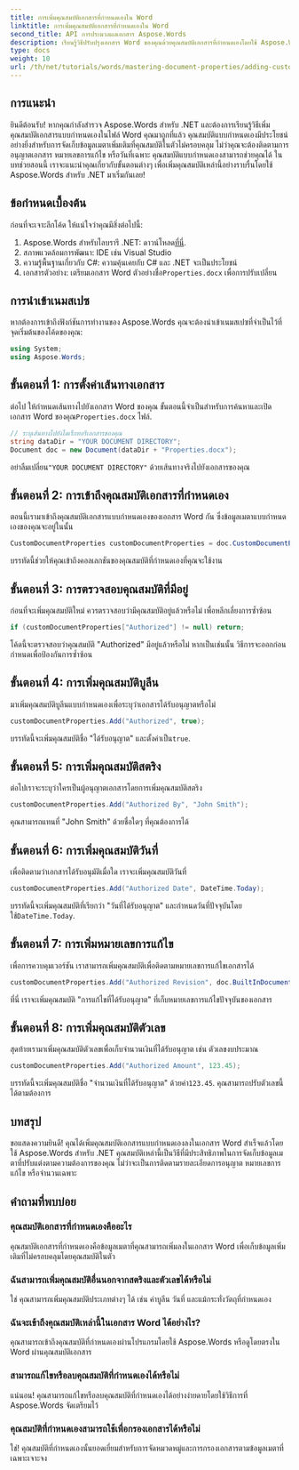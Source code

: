 ```yaml
---
title: การเพิ่มคุณสมบัติเอกสารที่กำหนดเองใน Word
linktitle: การเพิ่มคุณสมบัติเอกสารที่กำหนดเองใน Word
second_title: API การประมวลผลเอกสาร Aspose.Words
description: เรียนรู้วิธีปรับปรุงเอกสาร Word ของคุณด้วยคุณสมบัติเอกสารที่กำหนดเองโดยใช้ Aspose.Words สำหรับ .NET คู่มือฉบับสมบูรณ์นี้จะแนะนำคุณตลอดขั้นตอนต่างๆ
type: docs
weight: 10
url: /th/net/tutorials/words/mastering-document-properties/adding-custom-document-properties-in-word/
---
```

## การแนะนำ

ยินดีต้อนรับ! หากคุณกำลังสำรวจ Aspose.Words สำหรับ .NET และต้องการเรียนรู้วิธีเพิ่มคุณสมบัติเอกสารแบบกำหนดเองในไฟล์ Word คุณมาถูกที่แล้ว คุณสมบัติแบบกำหนดเองมีประโยชน์อย่างยิ่งสำหรับการจัดเก็บข้อมูลเมตาเพิ่มเติมที่คุณสมบัติในตัวไม่ครอบคลุม ไม่ว่าคุณจะต้องติดตามการอนุญาตเอกสาร หมายเลขการแก้ไข หรือวันที่เฉพาะ คุณสมบัติแบบกำหนดเองสามารถช่วยคุณได้ ในบทช่วยสอนนี้ เราจะแนะนำคุณเกี่ยวกับขั้นตอนต่างๆ เพื่อเพิ่มคุณสมบัติเหล่านี้อย่างราบรื่นโดยใช้ Aspose.Words สำหรับ .NET มาเริ่มกันเลย!

## ข้อกำหนดเบื้องต้น

ก่อนที่จะเจาะลึกโค้ด ให้แน่ใจว่าคุณมีสิ่งต่อไปนี้:

1.  Aspose.Words สำหรับไลบรารี .NET: ดาวน์โหลด[ที่นี่](https://releases.aspose.com/words/net/).
2. สภาพแวดล้อมการพัฒนา: IDE เช่น Visual Studio
3. ความรู้พื้นฐานเกี่ยวกับ C#: ความคุ้นเคยกับ C# และ .NET จะเป็นประโยชน์
4.  เอกสารตัวอย่าง: เตรียมเอกสาร Word ตัวอย่างชื่อ`Properties.docx` เพื่อการปรับเปลี่ยน

## การนำเข้าเนมสเปซ

หากต้องการเข้าถึงฟังก์ชันการทำงานของ Aspose.Words คุณจะต้องนำเข้าเนมสเปซที่จำเป็นไว้ที่จุดเริ่มต้นของโค้ดของคุณ:

```csharp
using System;
using Aspose.Words;
```

## ขั้นตอนที่ 1: การตั้งค่าเส้นทางเอกสาร

 ต่อไป ให้กำหนดเส้นทางไปยังเอกสาร Word ของคุณ ขั้นตอนนี้จำเป็นสำหรับการค้นหาและเปิดเอกสาร Word ของคุณ`Properties.docx` ไฟล์.

```csharp
// ระบุเส้นทางไปยังไดเร็กทอรีเอกสารของคุณ
string dataDir = "YOUR DOCUMENT DIRECTORY";
Document doc = new Document(dataDir + "Properties.docx");
```

 อย่าลืมเปลี่ยน`"YOUR DOCUMENT DIRECTORY"` ด้วยเส้นทางจริงไปยังเอกสารของคุณ

## ขั้นตอนที่ 2: การเข้าถึงคุณสมบัติเอกสารที่กำหนดเอง

ตอนนี้เรามาเข้าถึงคุณสมบัติเอกสารแบบกำหนดเองของเอกสาร Word กัน ซึ่งข้อมูลเมตาแบบกำหนดเองของคุณจะอยู่ในนั้น

```csharp
CustomDocumentProperties customDocumentProperties = doc.CustomDocumentProperties;
```

บรรทัดนี้ช่วยให้คุณเข้าถึงคอลเลกชันของคุณสมบัติที่กำหนดเองที่คุณจะใช้งาน

## ขั้นตอนที่ 3: การตรวจสอบคุณสมบัติที่มีอยู่

ก่อนที่จะเพิ่มคุณสมบัติใหม่ ควรตรวจสอบว่ามีคุณสมบัติอยู่แล้วหรือไม่ เพื่อหลีกเลี่ยงการซ้ำซ้อน

```csharp
if (customDocumentProperties["Authorized"] != null) return;
```

โค้ดนี้จะตรวจสอบว่าคุณสมบัติ "Authorized" มีอยู่แล้วหรือไม่ หากเป็นเช่นนั้น วิธีการจะออกก่อนกำหนดเพื่อป้องกันการซ้ำซ้อน

## ขั้นตอนที่ 4: การเพิ่มคุณสมบัติบูลีน

มาเพิ่มคุณสมบัติบูลีนแบบกำหนดเองเพื่อระบุว่าเอกสารได้รับอนุญาตหรือไม่

```csharp
customDocumentProperties.Add("Authorized", true);
```

 บรรทัดนี้จะเพิ่มคุณสมบัติชื่อ "ได้รับอนุญาต" และตั้งค่าเป็น`true`.

## ขั้นตอนที่ 5: การเพิ่มคุณสมบัติสตริง

ต่อไปเราจะระบุว่าใครเป็นผู้อนุญาตเอกสารโดยการเพิ่มคุณสมบัติสตริง

```csharp
customDocumentProperties.Add("Authorized By", "John Smith");
```

คุณสามารถแทนที่ "John Smith" ด้วยชื่อใดๆ ที่คุณต้องการได้

## ขั้นตอนที่ 6: การเพิ่มคุณสมบัติวันที่

เพื่อติดตามว่าเอกสารได้รับอนุมัติเมื่อใด เราจะเพิ่มคุณสมบัติวันที่

```csharp
customDocumentProperties.Add("Authorized Date", DateTime.Today);
```

 บรรทัดนี้จะเพิ่มคุณสมบัติที่เรียกว่า "วันที่ได้รับอนุญาต" และกำหนดวันที่ปัจจุบันโดยใช้`DateTime.Today`.

## ขั้นตอนที่ 7: การเพิ่มหมายเลขการแก้ไข

เพื่อการควบคุมเวอร์ชัน เราสามารถเพิ่มคุณสมบัติเพื่อติดตามหมายเลขการแก้ไขเอกสารได้

```csharp
customDocumentProperties.Add("Authorized Revision", doc.BuiltInDocumentProperties.RevisionNumber);
```

ที่นี่ เราจะเพิ่มคุณสมบัติ "การแก้ไขที่ได้รับอนุญาต" ที่เก็บหมายเลขการแก้ไขปัจจุบันของเอกสาร

## ขั้นตอนที่ 8: การเพิ่มคุณสมบัติตัวเลข

สุดท้ายเรามาเพิ่มคุณสมบัติตัวเลขเพื่อเก็บจำนวนเงินที่ได้รับอนุญาต เช่น ตัวเลขงบประมาณ

```csharp
customDocumentProperties.Add("Authorized Amount", 123.45);
```

 บรรทัดนี้จะเพิ่มคุณสมบัติชื่อ "จำนวนเงินที่ได้รับอนุญาต" ด้วยค่า`123.45`. คุณสามารถปรับตัวเลขนี้ได้ตามต้องการ

## บทสรุป

ขอแสดงความยินดี! คุณได้เพิ่มคุณสมบัติเอกสารแบบกำหนดเองลงในเอกสาร Word สำเร็จแล้วโดยใช้ Aspose.Words สำหรับ .NET คุณสมบัติเหล่านี้เป็นวิธีที่มีประสิทธิภาพในการจัดเก็บข้อมูลเมตาที่ปรับแต่งตามความต้องการของคุณ ไม่ว่าจะเป็นการติดตามรายละเอียดการอนุญาต หมายเลขการแก้ไข หรือจำนวนเฉพาะ

## คำถามที่พบบ่อย

### คุณสมบัติเอกสารที่กำหนดเองคืออะไร
คุณสมบัติเอกสารที่กำหนดเองคือข้อมูลเมตาที่คุณสามารถเพิ่มลงในเอกสาร Word เพื่อเก็บข้อมูลเพิ่มเติมที่ไม่ครอบคลุมโดยคุณสมบัติในตัว

### ฉันสามารถเพิ่มคุณสมบัติอื่นนอกจากสตริงและตัวเลขได้หรือไม่
ใช่ คุณสามารถเพิ่มคุณสมบัติประเภทต่างๆ ได้ เช่น ค่าบูลีน วันที่ และแม้กระทั่งวัตถุที่กำหนดเอง

### ฉันจะเข้าถึงคุณสมบัติเหล่านี้ในเอกสาร Word ได้อย่างไร?
คุณสามารถเข้าถึงคุณสมบัติที่กำหนดเองผ่านโปรแกรมโดยใช้ Aspose.Words หรือดูโดยตรงใน Word ผ่านคุณสมบัติเอกสาร

### สามารถแก้ไขหรือลบคุณสมบัติที่กำหนดเองได้หรือไม่
แน่นอน! คุณสามารถแก้ไขหรือลบคุณสมบัติที่กำหนดเองได้อย่างง่ายดายโดยใช้วิธีการที่ Aspose.Words จัดเตรียมไว้

### คุณสมบัติที่กำหนดเองสามารถใช้เพื่อกรองเอกสารได้หรือไม่
ใช่! คุณสมบัติที่กำหนดเองนั้นยอดเยี่ยมสำหรับการจัดหมวดหมู่และการกรองเอกสารตามข้อมูลเมตาที่เฉพาะเจาะจง